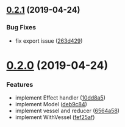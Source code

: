 ## [0.2.1](https://github.com/yasinuslu/react-vessel/compare/v0.2.0...v0.2.1) (2019-04-24)


### Bug Fixes

* fix export issue ([263d429](https://github.com/yasinuslu/react-vessel/commit/263d429))



# [0.2.0](https://github.com/yasinuslu/react-vessel/compare/6564a58...v0.2.0) (2019-04-24)


### Features

* implement Effect handler ([10dd8a5](https://github.com/yasinuslu/react-vessel/commit/10dd8a5))
* implement Model ([deb9c84](https://github.com/yasinuslu/react-vessel/commit/deb9c84))
* implement vessel and reducer ([6564a58](https://github.com/yasinuslu/react-vessel/commit/6564a58))
* implement WithVessel ([fef25af](https://github.com/yasinuslu/react-vessel/commit/fef25af))



